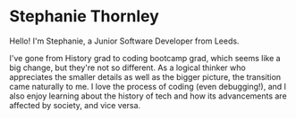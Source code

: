 # Stephanie Thornley

Hello! I'm Stephanie, a Junior Software Developer from Leeds.

I've gone from History grad to coding bootcamp grad, which seems like a big change, but they're not so different. As a logical thinker who appreciates the smaller details as well as the bigger picture, the transition came naturally to me. I love the process of coding (even debugging!), and I also enjoy learning about the history of tech and how its advancements are affected by society, and vice versa.
